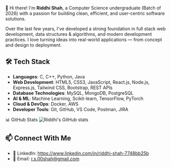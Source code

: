 
👋 Hi there! I'm **Riddhi Shah**, a Computer Science undergraduate (Batch of 2026) with a passion for building clean, efficient, and user-centric software solutions.

Over the last few years, I've developed a strong foundation in full stack web development, data structures & algorithms, and modern development practices. I love turning ideas into real-world applications — from concept and design to deployment.

## 🛠️ Tech Stack
- **Languages**: C, C++, Python, Java
- **Web Development**: HTML5, CSS3, JavaScript, React.js, Node.js, Express.js, Tailwind CSS, Bootstrap, REST APIs
- **Database Technologies**: MySQL, MongoDB, PostgreSQL
- **AI & ML**: Machine Learning, Scikit-learn, TensorFlow, PyTorch
- **Cloud & DevOps**: Docker, AWS
- **Developer Tools**: Git, GitHub, VS Code, Postman, JIRA

📊 GitHub Stats
![Riddhi's GitHub stats](https://github-readme-stats.vercel.app/api?username=riddhi010&show_icons=true&theme=radical)


## 📫 Connect With Me
- 💼 LinkedIn: https://www.linkedin.com/in/riddhi-shah-7748bb25b
- 📧 Email: r.s.00shah@gmail.com


